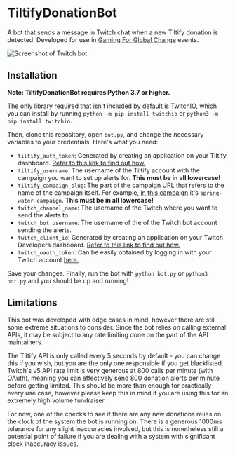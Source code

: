 # TiltifyDonationBot
A bot that sends a message in Twitch chat when a new Tiltify donation is detected. Developed for use in [Gaming For Global Change](https://gamingforglobalchange.org/) events.

![Screenshot of Twitch bot](https://i.ibb.co/hFpRmfj/download-1.png)

## Installation
**Note: TiltifyDonationBot requires Python 3.7 or higher.**

The only library required that isn't included by default is [TwitchIO](https://github.com/TwitchIO/TwitchIO), which you can install by running `python -m pip install twitchio` or `python3 -m pip install twitchio`.

Then, clone this repository, open `bot.py`, and change the necessary variables to your credentials. Here's what you need:

- `tiltify_auth_token`: Generated by creating an application on your Tiltify dashboard. [Refer to this link to find out how.](https://info.tiltify.com/support/solutions/articles/43000038793-connected-accounts)
- `tiltify_username`: The username of the Tiltify account with the campaign you want to set up alerts  for. **This must be in all lowercase!**
- `tiltify_campaign_slug`: The part of the campaign URL that refers to the name of the campaign itself. For example, [in this campaign](https://tiltify.com/@gamingforglobalchange/spring-water-campaign/donate/complete) it's `spring-water-campaign`. **This must be in all lowercase!**
- `twitch_channel_name`: The username of the Twitch where you want to send the alerts to.
- `twitch_bot_username`: The username of the of the Twitch bot account sending the alerts.
- `twitch_client_id`: Generated by creating an application on your Twitch Developers dashboard. [Refer to this link to find out how.](https://dev.twitch.tv/docs/authentication#registration)
- `twitch_oauth_token`: Can be easily obtained by logging in with your Twitch account [here.](https://twitchapps.com/tmi/) 

Save your changes. Finally, run the bot with `python bot.py` or `python3 bot.py` and you should be up and running!

## Limitations
This bot was developed with edge cases in mind, however there are still some extreme situations to consider. Since the bot relies on calling external APIs, it may be subject to any rate limiting done on the part of the API maintainers. 

The Tiltify API is only called every 5 seconds by default - you can change this if you wish, but you are the only one responsible if you get blacklisted. Twitch's v5 API rate limit is very generous at 800 calls per minute (with OAuth), meaning you can effectively send 800 donation alerts per minute before getting limited. This should be more than enough for practically every use case, however please keep this in mind if you are using this for an extremely high volume fundraiser.

For now, one of the checks to see if there are any new donations relies on the clock of the system the bot is running on. There is a generous 1000ms tolerance for any slight inaccuracies involved, but this is nonetheless still a potential point of failure if you are dealing with a system with significant clock inaccuracy issues.
